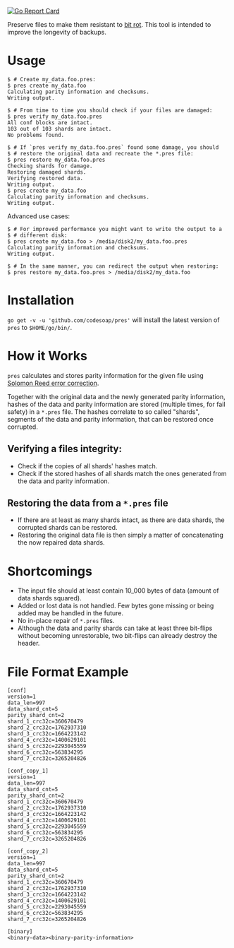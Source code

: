[![Go Report Card](https://goreportcard.com/badge/github.com/codesoap/pres)](https://goreportcard.com/report/github.com/codesoap/pres)

Preserve files to make them resistant to
[bit rot](https://en.wikipedia.org/wiki/Data_rot). This tool is intended
to improve the longevity of backups.

# Usage
```console
$ # Create my_data.foo.pres:
$ pres create my_data.foo
Calculating parity information and checksums.
Writing output.

$ # From time to time you should check if your files are damaged:
$ pres verify my_data.foo.pres
All conf blocks are intact.
103 out of 103 shards are intact.
No problems found.

$ # If `pres verify my_data.foo.pres` found some damage, you should
$ # restore the original data and recreate the *.pres file:
$ pres restore my_data.foo.pres
Checking shards for damage.
Restoring damaged shards.
Verifying restored data.
Writing output.
$ pres create my_data.foo
Calculating parity information and checksums.
Writing output.
```

Advanced use cases:
```console
$ # For improved performance you might want to write the output to a
$ # different disk:
$ pres create my_data.foo > /media/disk2/my_data.foo.pres
Calculating parity information and checksums.
Writing output.

$ # In the same manner, you can redirect the output when restoring:
$ pres restore my_data.foo.pres > /media/disk2/my_data.foo
```

# Installation
`go get -v -u 'github.com/codesoap/pres'` will install the latest
version of `pres` to `$HOME/go/bin/`.

# How it Works
`pres` calculates and stores parity information for the given file
using [Solomon Reed error correction](https://en.wikipedia.org/wiki/Reed_Solomon).

Together with the original data and the newly generated parity
information, hashes of the data and parity information are stored
(multiple times, for fail safety) in a `*.pres` file. The hashes
correlate to so called "shards", segments of the data and parity
information, that can be restored once corrupted.

## Verifying a files integrity:
- Check if the copies of all shards' hashes match.
- Check if the stored hashes of all shards match the ones
  generated from the data and parity information.
   
## Restoring the data from a `*.pres` file
- If there are at least as many shards intact, as there are data
  shards, the corrupted shards can be restored.
- Restoring the original data file is then simply a matter of
  concatenating the now repaired data shards.
   
# Shortcomings
- The input file should at least contain 10_000 bytes of data (amount of
  data shards squared).
- Added or lost data is not handled. Few bytes gone missing or being
  added may be handled in the future.
- No in-place repair of `*.pres` files.
- Although the data and parity shards can take at least three bit-flips
  without becoming unrestorable, two bit-flips can already destroy the
  header.

# File Format Example
```
[conf]
version=1
data_len=997
data_shard_cnt=5
parity_shard_cnt=2
shard_1_crc32c=360670479
shard_2_crc32c=1762937310
shard_3_crc32c=1664223142
shard_4_crc32c=1400629101
shard_5_crc32c=2293045559
shard_6_crc32c=563834295
shard_7_crc32c=3265204826

[conf_copy_1]
version=1
data_len=997
data_shard_cnt=5
parity_shard_cnt=2
shard_1_crc32c=360670479
shard_2_crc32c=1762937310
shard_3_crc32c=1664223142
shard_4_crc32c=1400629101
shard_5_crc32c=2293045559
shard_6_crc32c=563834295
shard_7_crc32c=3265204826

[conf_copy_2]
version=1
data_len=997
data_shard_cnt=5
parity_shard_cnt=2
shard_1_crc32c=360670479
shard_2_crc32c=1762937310
shard_3_crc32c=1664223142
shard_4_crc32c=1400629101
shard_5_crc32c=2293045559
shard_6_crc32c=563834295
shard_7_crc32c=3265204826

[binary]
<binary-data><binary-parity-information>
```

